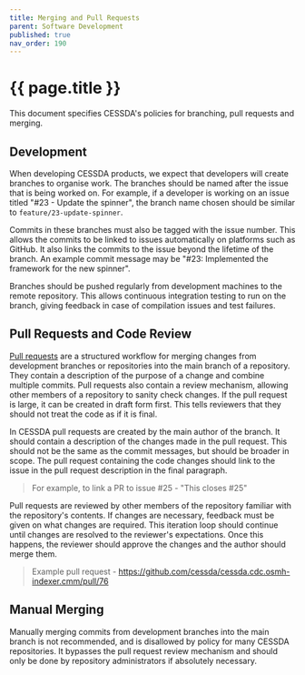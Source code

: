 ```yaml
---
title: Merging and Pull Requests
parent: Software Development
published: true
nav_order: 190
---
```

# {{ page.title }}

This document specifies CESSDA's policies for branching, pull requests and merging.

## Development

When developing CESSDA products, we expect that developers will create branches to organise work.
The branches should be named after the issue that is being worked on.
For example, if a developer is working on an issue titled "#23 - Update the spinner",
the branch name chosen should be similar to `feature/23-update-spinner`.

Commits in these branches must also be tagged with the issue number.
This allows the commits to be linked to issues automatically on platforms such as GitHub.
It also links the commits to the issue beyond the lifetime of the branch.
An example commit message may be "#23: Implemented the framework for the new spinner".

Branches should be pushed regularly from development machines to the remote repository.
This allows continuous integration testing to run on the branch, giving feedback in case of compilation issues and test failures.

## Pull Requests and Code Review

[Pull requests](https://docs.github.com/en/pull-requests/collaborating-with-pull-requests/proposing-changes-to-your-work-with-pull-requests/about-pull-requests)
are a structured workflow for merging changes from development branches or repositories into the main branch of a repository.
They contain a description of the purpose of a change and combine multiple commits.
Pull requests also contain a review mechanism, allowing other members of a repository to sanity check changes.
If the pull request is large, it can be created in draft form first. This tells reviewers that they should not treat the code as if it is final.

In CESSDA pull requests are created by the main author of the branch.
It should contain a description of the changes made in the pull request.
This should not be the same as the commit messages, but should be broader in scope.
The pull request containing the code changes should link to the issue in the pull request description in the final paragraph.

> For example, to link a PR to issue #25 - "This closes #25"

Pull requests are reviewed by other members of the repository familiar with the repository's contents.
If changes are necessary, feedback must be given on what changes are required.
This iteration loop should continue until changes are resolved to the reviewer's expectations.
Once this happens, the reviewer should approve the changes and the author should merge them.

> Example pull request - <https://github.com/cessda/cessda.cdc.osmh-indexer.cmm/pull/76>

## Manual Merging

Manually merging commits from development branches into the main branch is not recommended, and is disallowed by policy for many CESSDA repositories.
It bypasses the pull request review mechanism and should only be done by repository administrators if absolutely necessary.
